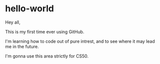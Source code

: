 # hello-world

Hey all, 

This is my first time ever using GitHub. 

I'm learning how to code out of pure intrest, and to see where it may lead me in the future. 

I'm gonna use this area strictly for CS50.
